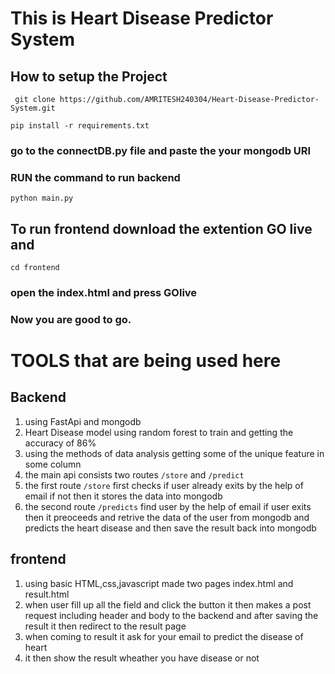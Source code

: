 # This is Heart Disease Predictor System

## How to setup the Project

` 
git clone https://github.com/AMRITESH240304/Heart-Disease-Predictor-System.git
`

`
pip install -r requirements.txt
`

### go to the connectDB.py file and paste the your mongodb URI 

### RUN the command to run backend 
`
python main.py
`

## To run frontend download the extention GO live and 
`cd frontend`
### open the index.html and press GOlive 
### Now you are good to go.

# TOOLS that are being used here

## Backend
1) using FastApi and mongodb
2) Heart Disease model using random forest to train and getting the accuracy of 86% 
3) using the methods of data analysis getting some of the unique feature in some column 
4) the main api consists two routes `/store` and `/predict`
5) the first route `/store` first checks if user already exits by the help of email if not then it stores the data into mongodb 
6) the second route `/predicts` find user by the help of email if user exits then it preoceeds and retrive the data of the user from mongodb and predicts the heart disease and then save the result back into mongodb 

## frontend 
1) using basic HTML,css,javascript made two pages index.html and result.html
2) when user fill up all the field and click the button it then makes a post request including header and body to the backend and after saving the result it then redirect to the result page
3) when coming to result it ask for your email to predict the disease of heart 
4) it then show the result wheather you have disease or not

